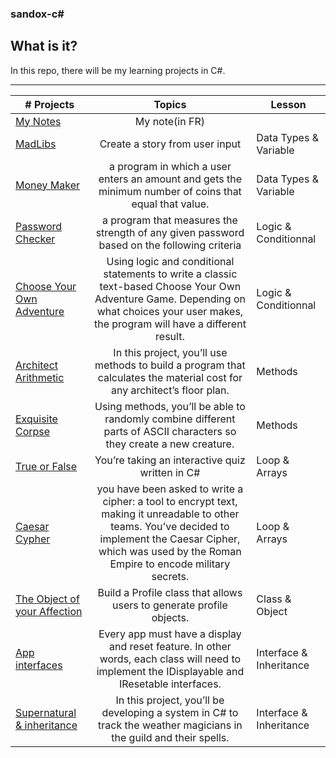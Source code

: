 ### sandox-c#

## What is it?
In this repo, there will be my learning projects in C#.  
***

|# Projects | Topics                                                    | Lesson|
|------|:---------------------------------------------------------:|---------|
|[My Notes](./notes)| My note(in FR)|
|[MadLibs](./MadLibs/MadLibs.md)| Create a story from user input| Data Types & Variable |
|[Money Maker](./MoneyMaker/MoneyMaker.md)| a program in which a user enters an amount and gets the minimum number of coins that equal that value.| Data Types & Variable |
|[Password Checker](./PasswordChecker/PasswordChecker.md)| a program that measures the strength of any given password based on the following criteria|  Logic & Conditionnal |
|[Choose Your Own Adventure](https://github.com/B9R9/sandox-csharp/tree/main/Choose%20Your%20Own%20Adventure/ChooseYourOwnAdventure.md)|  Using logic and conditional statements to write a classic text-based Choose Your Own Adventure Game. Depending on what choices your user makes, the program will have a different result.| Logic & Conditionnal |
|[Architect Arithmetic](https://github.com/B9R9/sandox-csharp/blob/main/Architect%20Arithmetic/intro.md)| In this project, you’ll use methods to build a program that calculates the material cost for any architect’s floor plan.| Methods |
|[Exquisite Corpse](https://github.com/B9R9/sandox-csharp/blob/main/Exquisite%20Corpse/intro.md)|  Using methods, you’ll be able to randomly combine different parts of ASCII characters so they create a new creature.| Methods |
|[True or False](https://github.com/B9R9/sandox-csharp/blob/main/True%20or%20False/intro.md)|  You’re taking an interactive quiz written in C#| Loop & Arrays |
|[Caesar Cypher](https://github.com/B9R9/sandox-csharp/blob/main/Caesar%20Cypher/intro.md)|  you have been asked to write a cipher: a tool to encrypt text, making it unreadable to other teams. You’ve decided to implement the Caesar Cipher, which was used by the Roman Empire to encode military secrets.| Loop & Arrays |
|[The Object of your Affection](https://github.com/B9R9/sandox-csharp/blob/main/The%20Object%20of%20Your%20Affection/intro.md)|  Build a Profile class that allows users to generate profile objects.| Class & Object |
|[App interfaces](https://github.com/B9R9/sandox-csharp/blob/main/App_interfaces/intro.md)| Every app must have a display and reset feature. In other words, each class will need to implement the IDisplayable and IResetable interfaces.| Interface & Inheritance |
|[Supernatural & inheritance](https://github.com/B9R9/sandox-csharp/blob/main/Supernatural_Inheritance/intro.md)|  In this project, you’ll be developing a system in C# to track the weather magicians in the guild and their spells.| Interface & Inheritance|
